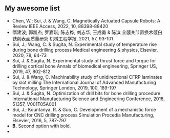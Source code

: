 ## My awesome list
- Chen, W.; Sui, J. & Wang, C. Magnetically Actuated Capsule Robots: A Review IEEE Access, 2022, 10, 88398-88420
- 隋建波; 郭凯杰; 罗嘉琪; 陈志桦; 刘志华; 王成勇 & 陈滨 全髋关节置换术髋臼铣削表面质量研究 机械工程学报, 2021, 57, 93-101
- Sui, J.; Wang, C. & Sugita, N. Experimental study of temperature rise during bone drilling process Medical engineering & physics, Elsevier, 2020, 78, 64-73
- Sui, J. & Sugita, N. Experimental study of thrust force and torque for drilling cortical bone Annals of biomedical engineering, Springer US, 2019, 47, 802-812
- Sui, J. & Wang, C. Machinability study of unidirectional CFRP laminates by slot milling The International Journal of Advanced Manufacturing Technology, Springer London, 2019, 100, 189-197
- Sui, J. & Sugita, N. Optimization of drill bits for bone drilling procedure International Manufacturing Science and Engineering Conference, 2018, 51357, V001T05A001
- Sui, J.; Kountanya, R. & Guo, C. Development of a mechanistic force model for CNC drilling process Simulation Procedia Manufacturing, Elsevier, 2016, 5, 787-797
- **B.** Second option with bold.
- 

